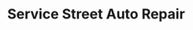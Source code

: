 ---
title: "Service Street Auto Repair"
url: /knoxville/service-street-auto-repair/
shop: car repair
---